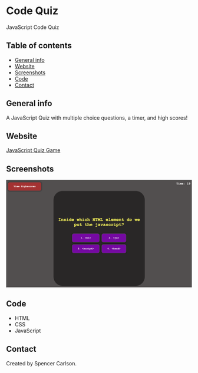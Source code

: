 # Code Quiz
JavaScript Code Quiz

## Table of contents
* [General info](#general-info)
* [Website](#webpage-URL)
* [Screenshots](#screenshots)
* [Code](#Code)
* [Contact](#contact)

## General info
A JavaScript Quiz with multiple choice questions, a timer, and high scores!

## Website
[JavaScript Quiz Game]()

## Screenshots
![Question Screenshot](./assets/CodeQuiz.png)

## Code 
* HTML
* CSS
* JavaScript

## Contact
Created by Spencer Carlson.

